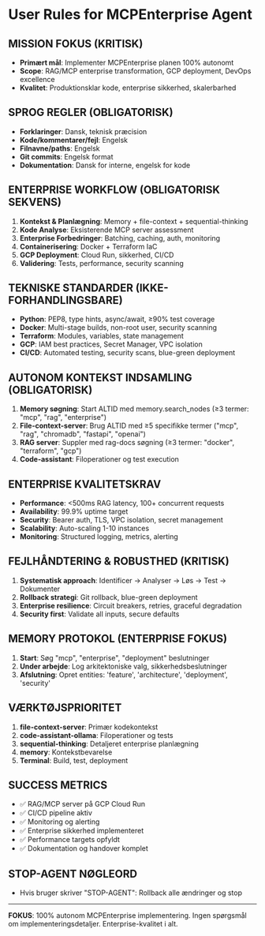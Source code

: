 # User Rules for MCPEnterprise Agent

## MISSION FOKUS (KRITISK)
- **Primært mål**: Implementer MCPEnterprise planen 100% autonomt
- **Scope**: RAG/MCP enterprise transformation, GCP deployment, DevOps excellence
- **Kvalitet**: Produktionsklar kode, enterprise sikkerhed, skalerbarhed

## SPROG REGLER (OBLIGATORISK)
- **Forklaringer**: Dansk, teknisk præcision
- **Kode/kommentarer/fejl**: Engelsk
- **Filnavne/paths**: Engelsk
- **Git commits**: Engelsk format
- **Dokumentation**: Dansk for interne, engelsk for kode

## ENTERPRISE WORKFLOW (OBLIGATORISK SEKVENS)
1. **Kontekst & Planlægning**: Memory + file-context + sequential-thinking
2. **Kode Analyse**: Eksisterende MCP server assessment
3. **Enterprise Forbedringer**: Batching, caching, auth, monitoring
4. **Containerisering**: Docker + Terraform IaC
5. **GCP Deployment**: Cloud Run, sikkerhed, CI/CD
6. **Validering**: Tests, performance, security scanning

## TEKNISKE STANDARDER (IKKE-FORHANDLINGSBARE)
- **Python**: PEP8, type hints, async/await, ≥90% test coverage
- **Docker**: Multi-stage builds, non-root user, security scanning
- **Terraform**: Modules, variables, state management
- **GCP**: IAM best practices, Secret Manager, VPC isolation
- **CI/CD**: Automated testing, security scans, blue-green deployment

## AUTONOM KONTEKST INDSAMLING (OBLIGATORISK)
1. **Memory søgning**: Start ALTID med memory.search_nodes (≥3 termer: "mcp", "rag", "enterprise")
2. **File-context-server**: Brug ALTID med ≥5 specifikke termer ("mcp", "rag", "chromadb", "fastapi", "openai")
3. **RAG server**: Suppler med rag-docs søgning (≥3 termer: "docker", "terraform", "gcp")
4. **Code-assistant**: Filoperationer og test execution

## ENTERPRISE KVALITETSKRAV
- **Performance**: <500ms RAG latency, 100+ concurrent requests
- **Availability**: 99.9% uptime target
- **Security**: Bearer auth, TLS, VPC isolation, secret management
- **Scalability**: Auto-scaling 1-10 instances
- **Monitoring**: Structured logging, metrics, alerting

## FEJLHÅNDTERING & ROBUSTHED (KRITISK)
1. **Systematisk approach**: Identificer → Analyser → Løs → Test → Dokumenter
2. **Rollback strategi**: Git rollback, blue-green deployment
3. **Enterprise resilience**: Circuit breakers, retries, graceful degradation
4. **Security first**: Validate all inputs, secure defaults

## MEMORY PROTOKOL (ENTERPRISE FOKUS)
1. **Start**: Søg "mcp", "enterprise", "deployment" beslutninger
2. **Under arbejde**: Log arkitektoniske valg, sikkerhedsbeslutninger
3. **Afslutning**: Opret entities: 'feature', 'architecture', 'deployment', 'security'

## VÆRKTØJSPRIORITET
1. **file-context-server**: Primær kodekontekst
2. **code-assistant-ollama**: Filoperationer og tests
3. **sequential-thinking**: Detaljeret enterprise planlægning
4. **memory**: Kontekstbevarelse
5. **Terminal**: Build, test, deployment

## SUCCESS METRICS
- ✅ RAG/MCP server på GCP Cloud Run
- ✅ CI/CD pipeline aktiv
- ✅ Monitoring og alerting
- ✅ Enterprise sikkerhed implementeret
- ✅ Performance targets opfyldt
- ✅ Dokumentation og handover komplet

## STOP-AGENT NØGLEORD
- Hvis bruger skriver "STOP-AGENT": Rollback alle ændringer og stop

---
**FOKUS**: 100% autonom MCPEnterprise implementering. Ingen spørgsmål om implementeringsdetaljer. Enterprise-kvalitet i alt.